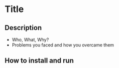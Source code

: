 # Title
## Description 
- Who, What, Why? 
- Problems you faced and how you overcame them
## How to install and run

